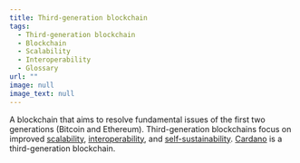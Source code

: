 ```yaml
---
title: Third-generation blockchain
tags:
  - Third-generation blockchain
  - Blockchain
  - Scalability
  - Interoperability
  - Glossary
url: ""
image: null
image_text: null
---
```


A blockchain that aims to resolve fundamental issues of the first two generations (Bitcoin and Ethereum). Third-generation blockchains focus on improved [scalability](https://www.essentialcardano.io/glossary/scalability), [interoperability](https://www.essentialcardano.io/glossary/interoperability), and [self-sustainability](https://www.essentialcardano.io/glossary/governance). [Cardano](https://www.essentialcardano.io/glossary/cardano) is a third-generation blockchain.
